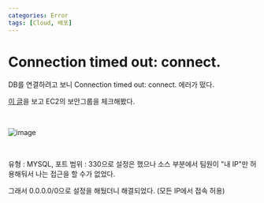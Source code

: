 ```yaml
---
categories: Error  
tags: [Cloud, 배포]
---
```


# Connection timed out: connect. 

DB를 연결하려고 보니 Connection timed out: connect. 에러가 떴다.

[이 글](https://realsalmon.tistory.com/3)을 보고 EC2의 보안그룹을 체크해봤다.      

<br>

![image](https://github.com/haedal-uni/haedal-uni.github.io/assets/74857364/e72013c6-33af-4613-b940-1052e2a7150f)

<br>

유형 : MYSQL, 포트 범위 : 330으로 설정은 했으나 소스 부분에서 팀원이 "내 IP"만 허용해둬서 나는 접근을 할 수가 없었다.

그래서 0.0.0.0/0으로 설정을 해뒀더니 해결되었다. (모든 IP에서 접속 허용)      

